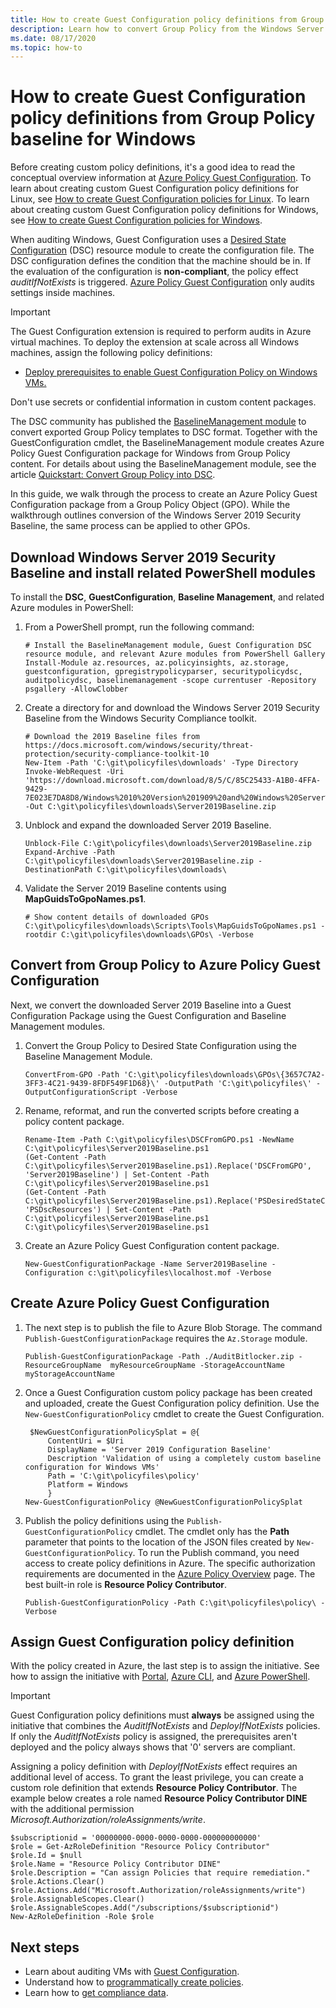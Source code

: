 ```yaml
---
title: How to create Guest Configuration policy definitions from Group Policy baseline for Windows
description: Learn how to convert Group Policy from the Windows Server 2019 Security Baseline into a policy definition. 
ms.date: 08/17/2020
ms.topic: how-to
---
```

# How to create Guest Configuration policy definitions from Group Policy baseline for Windows

Before creating custom policy definitions, it's a good idea to read the conceptual overview
information at [Azure Policy Guest Configuration](../concepts/guest-configuration.md). To learn
about creating custom Guest Configuration policy definitions for Linux, see
[How to create Guest Configuration policies for Linux](./guest-configuration-create-linux.md). To
learn about creating custom Guest Configuration policy definitions for Windows, see
[How to create Guest Configuration policies for Windows](./guest-configuration-create.md).

When auditing Windows, Guest Configuration uses a
[Desired State Configuration](/powershell/scripting/dsc/overview/overview) (DSC) resource module to
create the configuration file. The DSC configuration defines the condition that the machine should
be in. If the evaluation of the configuration is **non-compliant**, the policy effect
*auditIfNotExists* is triggered.
[Azure Policy Guest Configuration](../concepts/guest-configuration.md) only audits settings inside
machines.

> [!IMPORTANT]
> The Guest Configuration extension is required to perform audits in Azure virtual machines. To
> deploy the extension at scale across all Windows machines, assign the following policy
> definitions:
> - [Deploy prerequisites to enable Guest Configuration Policy on Windows VMs.](https://portal.azure.com/#blade/Microsoft_Azure_Policy/PolicyDetailBlade/definitionId/%2Fproviders%2FMicrosoft.Authorization%2FpolicyDefinitions%2F0ecd903d-91e7-4726-83d3-a229d7f2e293)
> 
> Don't use secrets or confidential information in custom content packages.

The DSC community has published the
[BaselineManagement module](https://github.com/microsoft/BaselineManagement) to convert exported
Group Policy templates to DSC format. Together with the GuestConfiguration cmdlet, the
BaselineManagement module creates Azure Policy Guest Configuration package for Windows from Group
Policy content. For details about using the BaselineManagement module, see the article
[Quickstart: Convert Group Policy into DSC](/powershell/scripting/dsc/quickstarts/gpo-quickstart).

In this guide, we walk through the process to create an Azure Policy Guest Configuration package
from a Group Policy Object (GPO). While the walkthrough outlines conversion of the Windows Server
2019 Security Baseline, the same process can be applied to other GPOs.  

## Download Windows Server 2019 Security Baseline and install related PowerShell modules

To install the **DSC**, **GuestConfiguration**, **Baseline Management**, and related Azure modules
in PowerShell:

1. From a PowerShell prompt, run the following command:

   ```azurepowershell-interactive
   # Install the BaselineManagement module, Guest Configuration DSC resource module, and relevant Azure modules from PowerShell Gallery
   Install-Module az.resources, az.policyinsights, az.storage, guestconfiguration, gpregistrypolicyparser, securitypolicydsc, auditpolicydsc, baselinemanagement -scope currentuser -Repository psgallery -AllowClobber
   ```

1. Create a directory for and download the Windows Server 2019 Security Baseline from the Windows
   Security Compliance toolkit.

   ```azurepowershell-interactive
   # Download the 2019 Baseline files from https://docs.microsoft.com/windows/security/threat-protection/security-compliance-toolkit-10
   New-Item -Path 'C:\git\policyfiles\downloads' -Type Directory
   Invoke-WebRequest -Uri 'https://download.microsoft.com/download/8/5/C/85C25433-A1B0-4FFA-9429-7E023E7DA8D8/Windows%2010%20Version%201909%20and%20Windows%20Server%20Version%201909%20Security%20Baseline.zip' -Out C:\git\policyfiles\downloads\Server2019Baseline.zip
   ```

1. Unblock and expand the downloaded Server 2019 Baseline.

   ```azurepowershell-interactive
   Unblock-File C:\git\policyfiles\downloads\Server2019Baseline.zip
   Expand-Archive -Path C:\git\policyfiles\downloads\Server2019Baseline.zip -DestinationPath C:\git\policyfiles\downloads\
   ```

1. Validate the Server 2019 Baseline contents using **MapGuidsToGpoNames.ps1**.

   ```azurepowershell-interactive
   # Show content details of downloaded GPOs
   C:\git\policyfiles\downloads\Scripts\Tools\MapGuidsToGpoNames.ps1 -rootdir C:\git\policyfiles\downloads\GPOs\ -Verbose
   ```

## Convert from Group Policy to Azure Policy Guest Configuration

Next, we convert the downloaded Server 2019 Baseline into a Guest Configuration Package using the
Guest Configuration and Baseline Management modules.

1. Convert the Group Policy to Desired State Configuration using the Baseline Management Module.

   ```azurepowershell-interactive
   ConvertFrom-GPO -Path 'C:\git\policyfiles\downloads\GPOs\{3657C7A2-3FF3-4C21-9439-8FDF549F1D68}\' -OutputPath 'C:\git\policyfiles\' -OutputConfigurationScript -Verbose
   ```

1. Rename, reformat, and run the converted scripts before creating a policy content package.

   ```azurepowershell-interactive
   Rename-Item -Path C:\git\policyfiles\DSCFromGPO.ps1 -NewName C:\git\policyfiles\Server2019Baseline.ps1
   (Get-Content -Path C:\git\policyfiles\Server2019Baseline.ps1).Replace('DSCFromGPO', 'Server2019Baseline') | Set-Content -Path C:\git\policyfiles\Server2019Baseline.ps1
   (Get-Content -Path C:\git\policyfiles\Server2019Baseline.ps1).Replace('PSDesiredStateConfiguration', 'PSDscResources') | Set-Content -Path C:\git\policyfiles\Server2019Baseline.ps1
   C:\git\policyfiles\Server2019Baseline.ps1
   ```

1. Create an Azure Policy Guest Configuration content package.

   ```azurepowershell-interactive
   New-GuestConfigurationPackage -Name Server2019Baseline -Configuration c:\git\policyfiles\localhost.mof -Verbose
   ```

## Create Azure Policy Guest Configuration

1. The next step is to publish the file to Azure Blob Storage. The command `Publish-GuestConfigurationPackage` requires the `Az.Storage`
module.

   ```azurepowershell-interactive
   Publish-GuestConfigurationPackage -Path ./AuditBitlocker.zip -ResourceGroupName  myResourceGroupName -StorageAccountName myStorageAccountName
   ```

1. Once a Guest Configuration custom policy package has been created and uploaded, create the Guest
   Configuration policy definition. Use the `New-GuestConfigurationPolicy` cmdlet to create the
   Guest Configuration.

   ```azurepowershell-interactive
    $NewGuestConfigurationPolicySplat = @{
        ContentUri = $Uri 
        DisplayName = 'Server 2019 Configuration Baseline' 
        Description 'Validation of using a completely custom baseline configuration for Windows VMs' 
        Path = 'C:\git\policyfiles\policy'  
        Platform = Windows 
        }
   New-GuestConfigurationPolicy @NewGuestConfigurationPolicySplat
   ```
	
1. Publish the policy definitions using the `Publish-GuestConfigurationPolicy` cmdlet. The cmdlet
   only has the **Path** parameter that points to the location of the JSON files created by
   `New-GuestConfigurationPolicy`. To run the Publish command, you need access to create policy
   definitions in Azure. The specific authorization requirements are documented in the
   [Azure Policy Overview](../overview.md#getting-started) page. The best built-in role is
   **Resource Policy Contributor**.

   ```azurepowershell-interactive
   Publish-GuestConfigurationPolicy -Path C:\git\policyfiles\policy\ -Verbose
   ```

## Assign Guest Configuration policy definition

With the policy created in Azure, the last step is to assign the initiative. See how to assign the
initiative with [Portal](../assign-policy-portal.md), [Azure CLI](../assign-policy-azurecli.md), and
[Azure PowerShell](../assign-policy-powershell.md).

> [!IMPORTANT]
> Guest Configuration policy definitions must **always** be assigned using the initiative that
> combines the _AuditIfNotExists_ and _DeployIfNotExists_ policies. If only the _AuditIfNotExists_
> policy is assigned, the prerequisites aren't deployed and the policy always shows that '0' servers
> are compliant.

Assigning a policy definition with _DeployIfNotExists_ effect requires an additional level of
access. To grant the least privilege, you can create a custom role definition that extends
**Resource Policy Contributor**. The example below creates a role named **Resource Policy
Contributor DINE** with the additional permission _Microsoft.Authorization/roleAssignments/write_.

   ```azurepowershell-interactive
   $subscriptionid = '00000000-0000-0000-0000-000000000000'
   $role = Get-AzRoleDefinition "Resource Policy Contributor"
   $role.Id = $null
   $role.Name = "Resource Policy Contributor DINE"
   $role.Description = "Can assign Policies that require remediation."
   $role.Actions.Clear()
   $role.Actions.Add("Microsoft.Authorization/roleAssignments/write")
   $role.AssignableScopes.Clear()
   $role.AssignableScopes.Add("/subscriptions/$subscriptionid")
   New-AzRoleDefinition -Role $role
   ```

## Next steps

- Learn about auditing VMs with [Guest Configuration](../concepts/guest-configuration.md).
- Understand how to [programmatically create policies](./programmatically-create.md).
- Learn how to [get compliance data](./get-compliance-data.md).
